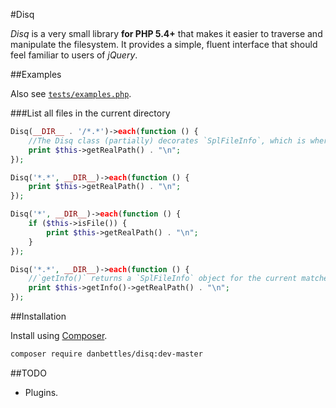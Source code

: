 #Disq

*Disq* is a very small library **for PHP 5.4+** that makes it easier to traverse and manipulate the filesystem.  It provides a simple, fluent interface that should feel familiar to users of *jQuery*.

##Examples

Also see [`tests/examples.php`](tests/examples.php).

###List all files in the current directory

```php
Disq(__DIR__ . '/*.*')->each(function () {
    //The Disq class (partially) decorates `SplFileInfo`, which is where `getRealPath()` comes from.
    print $this->getRealPath() . "\n";
});
```

```php
Disq('*.*', __DIR__)->each(function () {
    print $this->getRealPath() . "\n";
});
```

```php
Disq('*', __DIR__)->each(function () {
    if ($this->isFile()) {
        print $this->getRealPath() . "\n";
    }
});
```

```php
Disq('*.*', __DIR__)->each(function () {
    //`getInfo()` returns a `SplFileInfo` object for the current matched path.
    print $this->getInfo()->getRealPath() . "\n";
});
```

##Installation

Install using [Composer](https://getcomposer.org/).

```sh
composer require danbettles/disq:dev-master
```

##TODO

- Plugins.